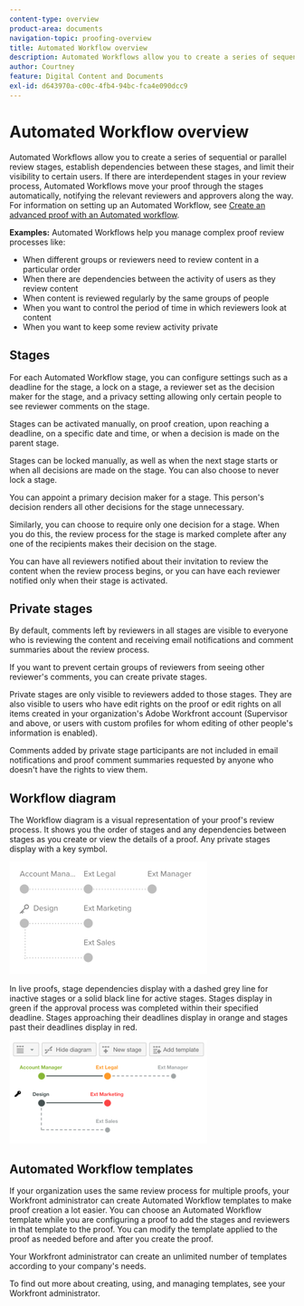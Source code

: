 ```yaml
---
content-type: overview
product-area: documents
navigation-topic: proofing-overview
title: Automated Workflow overview
description: Automated Workflows allow you to create a series of sequential or parallel review stages, establish dependencies between these stages, and limit their visibility to certain users. If there are interdependent stages in your review process, Automated Workflows move your proof through the stages automatically, notifying the relevant reviewers and approvers along the way.
author: Courtney
feature: Digital Content and Documents
exl-id: d643970a-c00c-4fb4-94bc-fca4e090dcc9
---
```

# Automated Workflow overview

<!-- Audited: 01/2024 -->

Automated Workflows allow you to create a series of sequential or parallel review stages, establish dependencies between these stages, and limit their visibility to certain users. If there are interdependent stages in your review process, Automated Workflows move your proof through the stages automatically, notifying the relevant reviewers and approvers along the way. For information on setting up an Automated Workflow, see [Create an advanced proof with an Automated workflow](../../../review-and-approve-work/proofing/creating-proofs-within-workfront/create-automated-proof-workflow.md).

**Examples:**  Automated Workflows help you manage complex proof review processes like:

* When different groups or reviewers need to review content in a particular order 
* When there are dependencies between the activity of users as they review content
* When content is reviewed regularly by the same groups of people
* When you want to control the period of time in which reviewers look at content
* When you want to keep some review activity private

## Stages

For each Automated Workflow stage, you can configure settings such as a deadline for the stage, a lock on a stage, a reviewer set as the decision maker for the stage, and a privacy setting allowing only certain people to see reviewer comments on the stage.

Stages can be activated manually, on proof creation, upon reaching a deadline, on a specific date and time, or when a decision is made on the parent stage.

Stages can be locked manually, as well as when the next stage starts or when all decisions are made on the stage. You can also choose to never lock a stage.

You can appoint a primary decision maker for a stage. This person's decision renders all other decisions for the stage unnecessary.

Similarly, you can choose to require only one decision for a stage. When you do this, the review process for the stage is marked complete after any one of the recipients makes their decision on the stage.

You can have all reviewers notified about their invitation to review the content when the review process begins, or you can have each reviewer notified only when their stage is activated.

## Private stages

By default, comments left by reviewers in all stages are visible to everyone who is reviewing the content and receiving email notifications and comment summaries about the review process.

If you want to prevent certain groups of reviewers from seeing other reviewer's comments, you can create private stages.

Private stages are only visible to reviewers added to those stages. They are also visible to users who have edit rights on the proof or edit rights on all items created in your organization's Adobe Workfront account (Supervisor and above, or users with custom profiles for whom editing of other people's information is enabled).

Comments added by private stage participants are not included in email notifications and proof comment summaries requested by anyone who doesn't have the rights to view them.

## Workflow diagram

The Workflow diagram is a visual representation of your proof's review process. It shows you the order of stages and any dependencies between stages as you create or view the details of a proof. Any private stages display with a key symbol.

![intro-to-aw-example-diagram.png](assets/intro-to-aw-example-diagram-350x199.png)

In live proofs, stage dependencies display with a dashed grey line for inactive stages or a solid black line for active stages. Stages display in green if the approval process was completed within their specified deadline. Stages approaching their deadlines display in orange and stages past their deadlines display in red.

![workflow_2.png](assets/workflow-2-350x183.png)

## Automated Workflow templates

If your organization uses the same review process for multiple proofs, your Workfront administrator can create Automated Workflow templates to make proof creation a lot easier. You can choose an Automated Workflow template while you are configuring a proof to add the stages and reviewers in that template to the proof. You can modify the template applied to the proof as needed before and after you create the proof.

Your Workfront administrator can create an unlimited number of templates according to your company's needs.

To find out more about creating, using, and managing templates, see your Workfront administrator.

